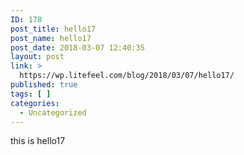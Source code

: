 ```yaml
---
ID: 178
post_title: hello17
post_name: hello17
post_date: 2018-03-07 12:40:35
layout: post
link: >
  https://wp.litefeel.com/blog/2018/03/07/hello17/
published: true
tags: [ ]
categories:
  - Uncategorized
---
```

this is hello17
